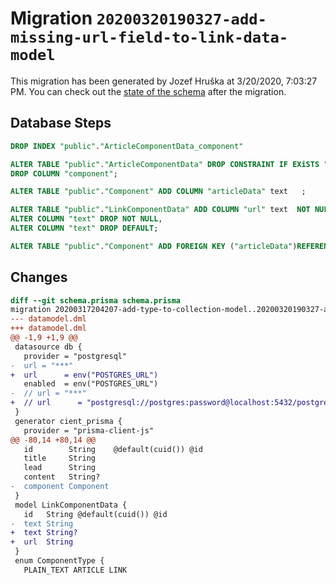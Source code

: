 # Migration `20200320190327-add-missing-url-field-to-link-data-model`

This migration has been generated by Jozef Hruška at 3/20/2020, 7:03:27 PM.
You can check out the [state of the schema](./schema.prisma) after the migration.

## Database Steps

```sql
DROP INDEX "public"."ArticleComponentData_component"

ALTER TABLE "public"."ArticleComponentData" DROP CONSTRAINT IF EXiSTS "ArticleComponentData_component_fkey",
DROP COLUMN "component";

ALTER TABLE "public"."Component" ADD COLUMN "articleData" text   ;

ALTER TABLE "public"."LinkComponentData" ADD COLUMN "url" text  NOT NULL DEFAULT '',
ALTER COLUMN "text" DROP NOT NULL,
ALTER COLUMN "text" DROP DEFAULT;

ALTER TABLE "public"."Component" ADD FOREIGN KEY ("articleData")REFERENCES "public"."ArticleComponentData"("id") ON DELETE SET NULL  ON UPDATE CASCADE
```

## Changes

```diff
diff --git schema.prisma schema.prisma
migration 20200317204207-add-type-to-collection-model..20200320190327-add-missing-url-field-to-link-data-model
--- datamodel.dml
+++ datamodel.dml
@@ -1,9 +1,9 @@
 datasource db {
   provider = "postgresql"
-  url = "***"
+  url      = env("POSTGRES_URL")
   enabled  = env("POSTGRES_URL")
-  // url = "***"
+  // url      = "postgresql://postgres:password@localhost:5432/postgres"
 }
 generator cient_prisma {
   provider = "prisma-client-js"
@@ -80,14 +80,14 @@
   id        String    @default(cuid()) @id
   title     String
   lead      String
   content   String?
-  component Component
 }
 model LinkComponentData {
   id   String @default(cuid()) @id
-  text String
+  text String?
+  url  String
 }
 enum ComponentType {
   PLAIN_TEXT ARTICLE LINK
```


